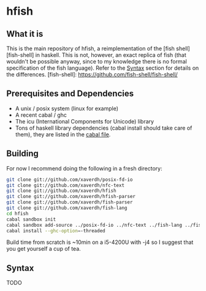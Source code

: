 # hfish

## What it is

This is the main repository of hfish, a reimplementation of the [fish shell][fish-shell] in haskell.
This is not, however, an exact replica of fish (that wouldn't be possible anyway, since to my knowledge there is no formal specification of the fish language).
Refer to the [Syntax](#syntax) section for details on the differences.
  [fish-shell]: https://github.com/fish-shell/fish-shell/

## Prerequisites and Dependencies
  * A unix / posix system (linux for example)
  * A recent cabal / ghc
  * The icu (International Components for Unicode) library
  * Tons of haskell library dependencies (cabal install should take care of them), they are listed in the [cabal file][hfish-cabal-file].

 [hfish-cabal-file]: https://github.com/xaverdh/hfish/blob/master/hfish.cabal

## Building

For now I recommend doing the following in a fresh directory:

```sh
git clone git://github.com/xaverdh/posix-fd-io
git clone git://github.com/xaverdh/nfc-text
git clone git://github.com/xaverdh/hfish
git clone git://github.com/xaverdh/hfish-parser
git clone git://github.com/xaverdh/fish-parser
git clone git://github.com/xaverdh/fish-lang
cd hfish
cabal sandbox init
cabal sandbox add-source ../posix-fd-io ../nfc-text ../fish-lang ../fish-parser ../hfish-parser
cabal install --ghc-option=-threaded
```

Build time from scratch is ~10min on a i5-4200U with -j4 so I suggest that you get yourself a cup of tea.

## Syntax

TODO
